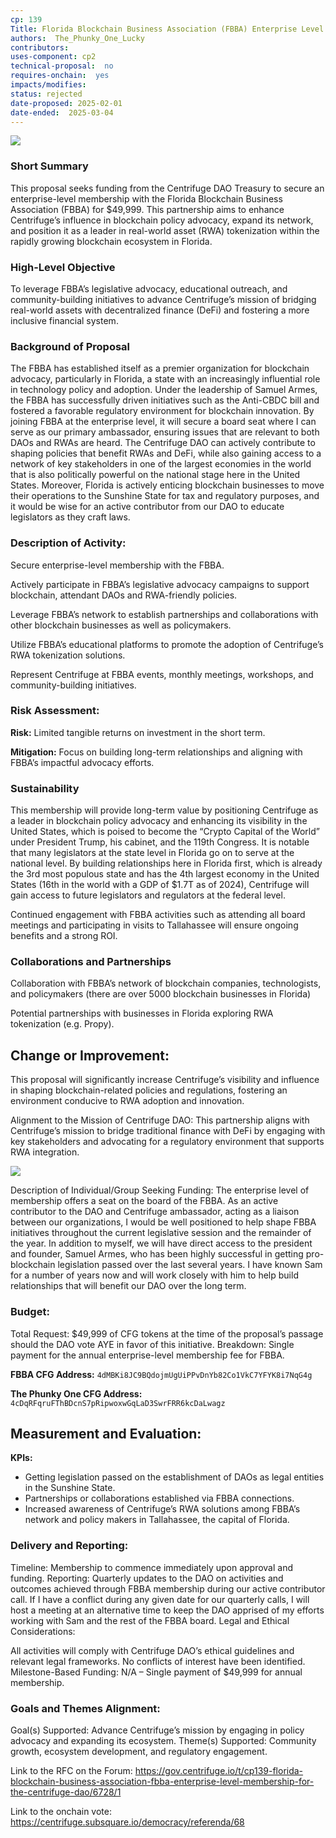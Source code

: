 ```yaml
---
cp: 139
Title: Florida Blockchain Business Association (FBBA) Enterprise Level Membership for the Centrifuge DAO  
authors:  The_Phunky_One_Lucky 
contributors: 
uses-component: cp2 
technical-proposal:  no
requires-onchain:  yes
impacts/modifies:
status: rejected
date-proposed: 2025-02-01
date-ended:  2025-03-04
---
```


![](../CP139/fbba.jpg)

### Short Summary

This proposal seeks funding from the Centrifuge DAO Treasury to secure an enterprise-level membership with the Florida Blockchain Business Association (FBBA) for $49,999. This partnership aims to enhance Centrifuge’s influence in blockchain policy advocacy, expand its network, and position it as a leader in real-world asset (RWA) tokenization within the rapidly growing blockchain ecosystem in Florida.

### High-Level Objective

To leverage FBBA’s legislative advocacy, educational outreach, and community-building initiatives to advance Centrifuge’s mission of bridging real-world assets with decentralized finance (DeFi) and fostering a more inclusive financial system.

### Background of Proposal

 The FBBA has established itself as a premier organization for blockchain advocacy, particularly in Florida, a state with an increasingly influential role in technology policy and adoption. Under the leadership of Samuel Armes, the FBBA has successfully driven initiatives such as the Anti-CBDC bill and fostered a favorable regulatory environment for blockchain innovation. By joining FBBA at the enterprise level, it will secure a board seat where I can serve as our primary ambassador, ensuring issues that are relevant to both DAOs and RWAs are heard. The Centrifuge DAO can actively contribute to shaping policies that benefit RWAs and DeFi, while also gaining access to a network of key stakeholders in one of the largest economies in the world that is also politically powerful on the national stage here in the United States. Moreover, Florida is actively enticing blockchain businesses to move their operations to the Sunshine State for tax and regulatory purposes, and it would be wise for an active contributor from our DAO to educate legislators as they craft laws.

### Description of Activity:

Secure enterprise-level membership with the FBBA.

Actively participate in FBBA’s legislative advocacy campaigns to support blockchain, attendant DAOs and RWA-friendly policies.

Leverage FBBA’s network to establish partnerships and collaborations with other blockchain businesses as well as policymakers.

Utilize FBBA’s educational platforms to promote the adoption of Centrifuge’s RWA tokenization solutions.

Represent Centrifuge at FBBA events, monthly meetings, workshops, and community-building initiatives.

### Risk Assessment:

**Risk:** Limited tangible returns on investment in the short term.

**Mitigation:** Focus on building long-term relationships and aligning with FBBA’s impactful advocacy efforts.

### Sustainability

This membership will provide long-term value by positioning Centrifuge as a leader in blockchain policy advocacy and enhancing its visibility in the United States, which is poised to become the “Crypto Capital of the World” under President Trump, his cabinet, and the 119th Congress. It is notable that many legislators at the state level in Florida go on to serve at the national level. By building relationships here in Florida first, which is already the 3rd most populous state and has the 4th largest economy in the United States (16th in the world with a GDP of $1.7T as of 2024), Centrifuge will gain access to future legislators and regulators at the federal level.

Continued engagement with FBBA activities such as attending all board meetings and participating in visits to Tallahassee will ensure ongoing benefits and a strong ROI.

### Collaborations and Partnerships

Collaboration with FBBA’s network of blockchain companies, technologists, and policymakers (there are over 5000 blockchain businesses in Florida)

Potential partnerships with businesses in Florida exploring RWA tokenization (e.g. Propy).

## Change or Improvement: 

This proposal will significantly increase Centrifuge’s visibility and influence in shaping blockchain-related policies and regulations, fostering an environment conducive to RWA adoption and innovation.

Alignment to the Mission of Centrifuge DAO: This partnership aligns with Centrifuge’s mission to bridge traditional finance with DeFi by engaging with key stakeholders and advocating for a regulatory environment that supports RWA integration.

![](../CP139/fbbap.jpg)

Description of Individual/Group Seeking Funding: The enterprise level of membership offers a seat on the board of the FBBA. As an active contributor to the DAO and Centrifuge ambassador, acting as a liaison between our organizations, I would be well positioned to help shape FBBA initiatives throughout the current legislative session and the remainder of the year. In addition to myself, we will have direct access to the president and founder, Samuel Armes, who has been highly successful in getting pro-blockchain legislation passed over the last several years. I have known Sam for a number of years now and will work closely with him to help build relationships that will benefit our DAO over the long term.

### Budget:

Total Request: $49,999 of CFG tokens at the time of the proposal’s passage should the DAO vote AYE in favor of this initiative.
Breakdown: Single payment for the annual enterprise-level membership fee for FBBA.

**FBBA CFG Address:**
`4dMBKi8JC9BQdojmUgUiPPvDnYb82Co1VkC7YFYK8i7NqG4g`

**The Phunky One CFG Address:**
`4cDqRFqruFThBDcnS7pRipwoxwGqLaD3SwrFRR6kcDaLwagz`

## Measurement and Evaluation:

**KPIs:**

- Getting legislation passed on the establishment of DAOs as legal entities in the Sunshine State.
- Partnerships or collaborations established via FBBA connections.
- Increased awareness of Centrifuge’s RWA solutions among FBBA’s network and policy makers in Tallahassee, the capital of Florida.

### Delivery and Reporting:

Timeline: Membership to commence immediately upon approval and funding.
Reporting: Quarterly updates to the DAO on activities and outcomes achieved through FBBA membership during our active contributor call. If I have a conflict during any given date for our quarterly calls, I will host a meeting at an alternative time to keep the DAO apprised of my efforts working with Sam and the rest of the FBBA board.
Legal and Ethical Considerations:

All activities will comply with Centrifuge DAO’s ethical guidelines and relevant legal frameworks.
No conflicts of interest have been identified.
Milestone-Based Funding: N/A – Single payment of $49,999 for annual membership.

### Goals and Themes Alignment:

Goal(s) Supported: Advance Centrifuge’s mission by engaging in policy advocacy and expanding its ecosystem.
Theme(s) Supported: Community growth, ecosystem development, and regulatory engagement.

Link to the RFC on the Forum:  https://gov.centrifuge.io/t/cp139-florida-blockchain-business-association-fbba-enterprise-level-membership-for-the-centrifuge-dao/6728/1

Link to the onchain vote:  https://centrifuge.subsquare.io/democracy/referenda/68
